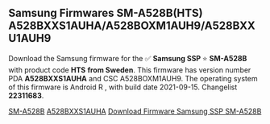 <h2>Samsung Firmwares SM-A528B(HTS) A528BXXS1AUHA/A528BOXM1AUH9/A528BXXU1AUH9</h2>
Download the Samsung firmware for the ✅ <strong>Samsung SSP </strong> ⭐ <strong>SM-A528B</strong> with product code <strong>HTS</strong> <strong> from Sweden</strong>. This firmware has version number PDA <strong>A528BXXS1AUHA</strong> and CSC A528BOXM1AUH9. The operating system of this firmware is Android R , with build date 2021-09-15. Changelist <strong>22311683</strong>.


[SM-A528B](https://samfirm.shop/samsung/model/SM-A528B)
[A528BXXS1AUHA](https://samfirm.shop/samsung/pda/A528BXXS1AUHA)
[Download Firmware Samsung SSP SM-A528B](https://samfirm.shop/samsung/firmware/457007)
